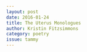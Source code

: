 ```yaml
---
layout: post 
date: 2016-01-24
title: The Uterus Monologues
author: Kristin Fitzsimmons
category: poetry
issue: tammy
---
```

